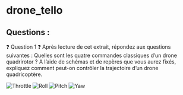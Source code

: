 # drone_tello 

## Questions :

❓ Question 1 ❓
Après lecture de cet extrait, répondez aux questions suivantes :
Quelles sont les quatre commandes classiques d’un drone quadrirotor ?
A l’aide de schémas et de repères que vous aurez fixés, expliquez comment
peut-on contrôler la trajectoire d’un drone quadricoptère.

![Throttle](http://url/to/img.png)
![Roll](http://url/to/img.png)
![Pitch](http://url/to/img.png)
![Yaw](http://url/to/img.png)



    
